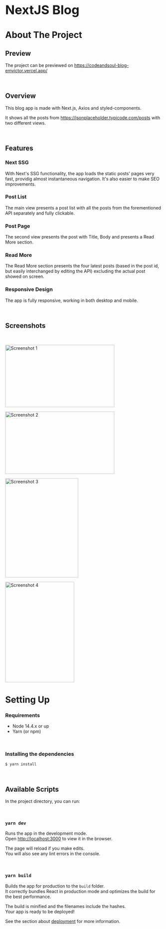 <div style="font-size:20px">
  <h1>NextJS Blog</h1>
</div>

# About The Project

## Preview

The project can be previewed on https://codeandsoul-blog-emvictor.vercel.app/

<br/>

## Overview

This blog app is made with Next.js, Axios and styled-components.

It shows all the posts from https://jsonplaceholder.typicode.com/posts with two different views.

<br/>

## Features

### Next SSG

With Next's SSG functionality, the app loads the static posts' pages very fast, providig almost instantaneous navigation. It's also easier to make SEO improvements.

### Post List

The main view presents a post list with all the posts from the forementioned API separately and fully clickable.

### Post Page

The second view presents the post with Title, Body and presents a Read More section.

### Read More

The Read More section presents the four latest posts (based in the post id, but easily interchanged by editing the API) excluding the actual post showed on screen.

### Responsive Design

The app is fully responsive, working in both desktop and mobile.

<br/>

## Screenshots

<br/>

<img src="https://i.imgur.com/JgtYVjb.jpg" alt="Screenshot 1"
width="350"
height="200">

<img src="https://i.imgur.com/satlOs2.jpg" alt="Screenshot 2"
width="350"
height="200">

<img src="https://i.imgur.com/TeoOoE8.jpg" alt="Screenshot 3"
width="234"
height="318">

<img src="https://i.imgur.com/yzDOHI9.jpg" alt="Screenshot 4"
width="221"
height="322">


# Setting Up

### Requirements

- Node 14.4.x or up
- Yarn (or npm)

 <br/>

### Installing the dependencies

```
$ yarn install
```

<br/>

## Available Scripts

In the project directory, you can run:

 <br/> 
 
### `yarn dev`

Runs the app in the development mode.\
Open [http://localhost:3000](http://localhost:3000) to view it in the browser.

The page will reload if you make edits.\
You will also see any lint errors in the console.

 <br/>

### `yarn build`

Builds the app for production to the `build` folder.\
It correctly bundles React in production mode and optimizes the build for the best performance.

The build is minified and the filenames include the hashes.\
Your app is ready to be deployed!

See the section about [deployment](https://facebook.github.io/create-react-app/docs/deployment) for more information.
